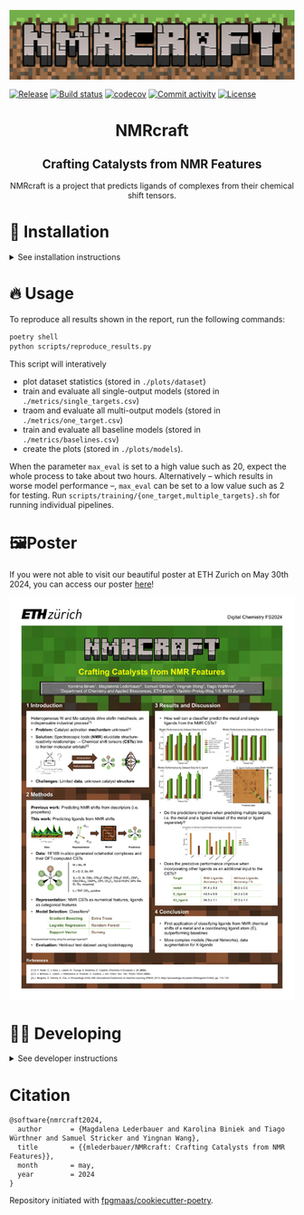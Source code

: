![nmrcraft_logo](assets/NMRCRAFT-logo.png)

[![Release](https://img.shields.io/github/v/release/mlederbauer/nmrcraft)](https://img.shields.io/github/v/release/mlederbauer/nmrcraft)
[![Build status](https://img.shields.io/github/actions/workflow/status/mlederbauer/nmrcraft/main.yml?branch=main)](https://github.com/mlederbauer/nmrcraft/actions/workflows/main.yml?query=branch%3Amain)
[![codecov](https://codecov.io/gh/mlederbauer/nmrcraft/branch/main/graph/badge.svg)](https://codecov.io/gh/mlederbauer/nmrcraft)
[![Commit activity](https://img.shields.io/github/commit-activity/m/mlederbauer/nmrcraft)](https://img.shields.io/github/commit-activity/m/mlederbauer/nmrcraft)
[![License](https://img.shields.io/github/license/mlederbauer/nmrcraft)](https://img.shields.io/github/license/mlederbauer/nmrcraft)

<h1 align="center">
  NMRcraft
</h1>
<h2 align="center">
  Crafting Catalysts from NMR Features
</h2>
<p align="center">
NMRcraft is a project that predicts ligands of complexes from their chemical shift tensors.
</p>

# 🐳 Installation

<details>
  <summary>See installation instructions</summary>

## Docker Desktop 🐳

First you need to install [Docker](https://www.docker.com/products/docker-desktop/).

### Download Docker Image

You can download the image by going onto the searchbar on top and searching for 'tiaguinho/nmrcraft_arch' and clicking on pull.

### Running the Image

To run the image you need to go to the 'Images' tab and click the "play" button on the nmrcraft*arch container you pulled. It should appear as running in the 'Containers' tab and there you should click on the ⋮ symbol and click on '>* open in termnial'. After that a terminal window should pop up where you will type in the command `zsh`.

## Console 🐧

### Download Docker Image

To use the docker image, pull it from [Docker Hub](https://hub.docker.com/r/tiaguinho/nmrcraft_arch) and make sure that [Docker](https://www.docker.com/products/docker-desktop/) is installed. To pull it you can execute this command:

```bash
docker pull tiaguinho/nmrcraft_arch
```

(If running on windows, you might need to call docker.exe instead of just docker)

### Running the Image

```bash
docker run -it nmrcraft_arch
```

## Visual Studio Code 🪟

To download the image, follow the same steps as either console or docker desktop.

### Running the Docker Image

<details>
<summary>Using Docker in VS Code</summary>
<ol>
<li> Open VS Code and install the extensions for Docker and Dev Containers.</li>
<li> Go to the newly added Docker Tab. Here you should now see three sections: Containers, Images and Registries. And under Images the tiaguinho/nmrcraft_arch image should be visible.</li>
<li> In order for the container not to be deleted every time you stop it we have to remove the --rm commad. For this go to the settings (Ctrl + , on Mac) and type `docker run`. Select 'Edit the settings.json' for the 'Run Interactive' command and remove the --rm to get: "docker.commands.runInteractive": "${containerCommand} run -it ${exposedPorts} ${tag}", "docker.commands.run": "${containerCommand} run -d ${exposedPorts} ${tag}". Save the file.</li>
<li> In the Docker Tab on the right, right click on the image and select run interactive. Now a conainer should appear in the Container section. Right click on it and select stop to start it back up.</li>
<li> Right click again on the container and select start to start it back up.</li>
<li> Right click again on the container and select attach Visual Studio Code. A new VS Code window should apear, this window is now fully in the container. If necessary, switch to `/home/steve/NMRcraft`.</li>
<li>Pull the latest changes to the repository with `git pull origin main`.</li>
<li> Have fun developing.</li>
</ol>
</details>

## Getting Access to the Dataset 💾

For the script to be able to access the dataset, you must login via to huggingface by using the following command:

```bash
huggingface-cli login
```

We include the link to be authenticated in the report appendix. If you run into issues accessing the dataset, contact [mlederbauer@ethz.ch](mlederbauer@ethz.ch).

</details>

# 🔥 Usage

To reproduce all results shown in the report, run the following commands:

```bash
poetry shell
python scripts/reproduce_results.py
```

This script will interatively

- plot dataset statistics (stored in `./plots/dataset`)
- train and evaluate all single-output models (stored in `./metrics/single_targets.csv`)
- traom and evaluate all multi-output models (stored in `./metrics/one_target.csv`)
- train and evaluate all baseline models (stored in `./metrics/baselines.csv`)
- create the plots (stored in `./plots/models`).

When the parameter `max_eval` is set to a high value such as 20, expect the whole process to take about two hours. Alternatively – which results in worse model performance –, `max_eval` can be set to a low value such as 2 for testing. Run `scripts/training/{one_target,multiple_targets}.sh` for running individual pipelines.

# 🖼️Poster

If you were not able to visit our beautiful poster at ETH Zurich on May 30th 2024, you can access our poster [here](assets/Poster.pdf)!

![Poster](assets/Poster_200dpi.png)

# 🧑‍💻 Developing

<details>
  <summary>See developer instructions</summary>
### Activate the Poetry venv

To use the packages installed via poetry you need to execute the following command:

```bash
poetry shell
```

This will put you into the poetry shell from where you have direct access to all packages managed by poetry.

### GitHub pushing auth

To authenticate the Docker comes with the github cli application. To login execute this command:

```bash
gh auth login
```

and follow the interactive instructions with enter and the arrow keys. Once logged in you should be able to push changes to the repo.

### Adding packages and libraries to the project

If you added a new feature that requires a new package/library, you can add by running `poetry add <package-name>` and run `make install` to install the new dependencies.

(You might need to run `poetry lock` to update the `poetry.lock` file if you added a dependency manually in the `pyproject.toml` file.)

### Loading the Data

The dataset is stored in a private repository on HuggingFace.

To download the dataset on the Hub in Python, you need to log in to your Hugging Face account:

```bash
huggingface-cli login
```

</details>

# Citation

```
@software{nmrcraft2024,
  author       = {Magdalena Lederbauer and Karolina Biniek and Tiago Würthner and Samuel Stricker and Yingnan Wang},
  title        = {{mlederbauer/NMRcraft: Crafting Catalysts from NMR Features}},
  month        = may,
  year         = 2024
}
```

Repository initiated with [fpgmaas/cookiecutter-poetry](https://github.com/fpgmaas/cookiecutter-poetry).
